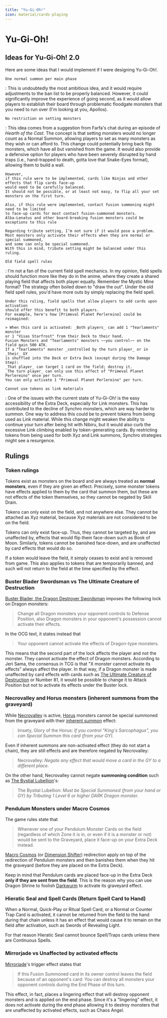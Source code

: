 ```yaml
---
title: "Yu-Gi-Oh!"
icon: material/cards-playing
---
```


# Yu-Gi-Oh!

## Ideas for Yu-Gi-Oh! 2.0

Here are some ideas that I would implement if I were designing Yu-Gi-Oh!.

<!-- prettier-ignore-start -->

`One normal summon per main phase`

:   This is undoubtedly the most ambitious idea,
    and it would require adjustments to the ban list to be properly balanced.
    However, it could significantly improve the experience of going second,
    as it would allow players to establish their board
    through problematic floodgate monsters that you need to run over
    (I'm looking at you, Apollos).

`No restriction on setting monsters`

:   This idea comes from a suggestion from Farfa's chat during an episode of _Hearth of the Cast_.
    The concept is that setting monsters would no longer count as a Normal Summon,
    allowing players to set as many monsters as they wish or can afford to.
    This change could potentially bring back flip monsters,
    which have all but vanished from the game.
    It would also provide a defensive option for players
    who have been severely disrupted by hand traps
    (i.e., hand-trapped to death, gotta love that Snake-Eyes format),
    allowing them to build a wall.

    However,
    if this rule were to be implemented, cards like Ninjas and other effects that flip cards face-up
    would need to be carefully balanced.
    It should not be possible, or at least not easy, to flip all your set monsters on the first turn.

    Also, if this rule were implemented, contact fusion summoning might need to be limited
    to face-up cards for most contact fusion-summoned monsters.
    Alba-Lenatus and other board-breaking fusion monsters could be exceptions to this rule

    Regarding tribute setting, I’m not sure if it would pose a problem.
    Most monsters only activate their effects when they are normal or special summoned,
    and some can only be special summoned.
    With this in mind, tribute setting might be balanced under this ruling.

`Old field spell rules`

:   I'm not a fan of the current field spell mechanics.
    In my opinion, field spells should function more like they do in the anime,
    where they create a shared playing field that affects both player equally.
    Remember the Mystic Mine format? The strategy often boiled down to "draw the out".
    Under the old field spell rules, you'd have more outs by simply replacing the field spell.

    Under this ruling, field spells that allow players to add cards upon activation
    should offer this benefit to both players.
    For example, here's how [Primeval Planet Perlereino] could be reimagined:

    > When this card is activated: _Both players_ can add 1 "Tearlaments" monster
    or 1 "Visas Starfrost" from their Deck to their hand.
    Fusion Monsters and "Tearlaments" monsters ~~you control~~ on the field gain 500 ATK.
    If a "Tearlaments" monster _controlled by the turn player_ or in _their_ GY
    is shuffled into the Deck or Extra Deck (except during the Damage Step):
    _That player_ can target 1 card on the field; destroy it.
    _The turn player_ can only use this effect of "Primeval Planet Perlereino" once per turn.
    You can only activate 1 "Primeval Planet Perlereino" per turn.

`Cannot use tokens as link materials`

:   One of the issues with the current state of Yu-Gi-Oh!
    is the easy accessibility of the Extra Deck, especially for Link monsters.
    This has contributed to the decline of Synchro monsters, which are way harder to summon.
    One way to address this could be to prevent tokens from being used as Link material.
    While this change might weaken the ability to continue your turn after being hit with Nibiru,
    but it would also curb the excessive Link climbing enabled by token-generating cards.
    By restricting tokens from being used for both Xyz and Link summons,
    Synchro strategies might see a resurgence.

<!-- markdownlint-disable MD053 (cannot detect reference in indented block)-->

[Primeval Planet Perlereino]: https://yugipedia.com/wiki/Primeval_Planet_Perlereino

<!-- markdownlint-enable MD053 -->
<!-- prettier-ignore-end -->

## Rulings

### Token rulings

Tokens exist as monsters on the board and are always treated as **normal monsters**,
even if they are given an effect.
Precisely, some monster tokens have effects applied to them by the card that summon them,
but these are not effects of the token themselves, so they cannot be negated by Skill Drain.

Tokens can only exist on the field, and not anywhere else.
They cannot be attached as Xyz material,
because Xyz materials are not considered to be on the field.

Tokens can only exist face-up. Thus, they cannot be targeted by, and are unaffected by,
effects that would flip them face-down such as Book of Moon.
Similarly, tokens cannot be banished face-down, and are unaffected by card effects that would do so.

If a token would leave the field, it simply ceases to exist and is removed from game.
This also applies to tokens that are temporarily banned,
and such will not return to the field at the time specified by the effect.

### Buster Blader Swordsman vs The Ultimate Creature of Destruction

[Buster Blader, the Dragon Destroyer Swordsman] imposes the following lock on Dragon monsters:

> Change all Dragon monsters your opponent controls to Defense Position,
> also Dragon monsters in your opponent's possession cannot activate their effects.

In the OCG text, it states instead that

> Your opponent cannot activate the effects of Dragon-type monsters.

This means that the second part of the lock affects the player and not the monster.
They cannot activate the effect of Dragon monsters.
According to Jeri Sama,
the consensus in TCG is that "X monster cannot activate its effects" always affect the player.
In that way, if a Dragon monster is made unaffected by card effects
with cards such as [The Ultimate Creature of Destruction] or Number 81,
it would be possible to change it to Attack Position
but not to activate its effects under the Buster lock.

[Buster Blader, the Dragon Destroyer Swordsman]: https://yugipedia.com/wiki/Buster_Blader,_the_Dragon_Destroyer_Swordsman
[The Ultimate Creature of Destruction]: https://yugipedia.com/wiki/The_Ultimate_Creature_of_Destruction

### Necrovalley and Horus monsters (inherent summons from the graveyard)

While [Necrovalley] is active,
[Horus] monsters cannot be special summoned from the graveyard with their [inherent summon] effect:

> Imsety, Glory of the Horus:
> _If you control "King's Sarcophagus", you can Special Summon this card (from your GY)._

Even if inherent summons are non-activated effect (they do not start a chain),
they are still effects and are therefore negated by Necrovalley:

> Necrovalley:
> _Negate any effect that would move a card in the GY to a different place._

On the other hand,
Necrovalley cannot negate **summoning condition** such as [The Bystial Lubellion]'s:

> The Bystial Lubellion:
> _Must be Special Summoned (from your hand or GY) by Tributing 1 Level 6 or higher DARK Dragon monster._

[Necrovalley]: https://yugipedia.com/wiki/Necrovalley
[Horus]: https://yugipedia.com/wiki/Imsety,_Glory_of_Horus
[The Bystial Lubellion]: https://yugipedia.com/wiki/The_Bystial_Lubellion
[inherent summon]: https://ygoprodeck.com/article/important-yu-gi-oh-rulings-inherent-summons-16080

### Pendulum Monsters under Macro Cosmos

The game rules state that

> Whenever one of your Pendulum Monster Cards on the field
> (regardless of which Zone it is in, or even if it is a monster or not)
> would be sent to the Graveyard,
> place it face-up on your Extra Deck instead.

[Macro Cosmos] (or [Dimension Shifter]) redirection
apply on top of the redirection of Pendulum monsters
and then banishes them when they hit the graveyard (before they are placed on the Extra Deck).

Keep in mind that Pendulum cards are placed face-up in the Extra Deck
**only if they are sent from the field**.
This is the reason why you can use Dragon Shrine to foolish [Darkwurm]
to activate its graveyard effect.

[Macro Cosmos]: https://yugipedia.com/wiki/Macro_Cosmos
[Dimension Shifter]: https://yugipedia.com/wiki/Dimension_Shifter
[Darkwurm]: https://yugipedia.com/wiki/Supreme_King_Dragon_Darkwurm

### Hieratic Seal and Spell Cards (Return Spell Card to Hand)

When a Normal, Quick-Play or Ritual Spell Card, or a Normal or Counter Trap Card is activated,
it cannot be returned from the field to the hand during
that chain unless it has an effect that would cause it to remain on the field after activation,
such as Swords of Revealing Light.

For that reason Hieratic Seal cannot bounce Spell/Traps cards unless there are Continuous Spells.

### Mirrorjade vs Unaffected by activated effects

[Mirrorjade]'s trigger effect states that

> If this Fusion Summoned card in its owner control leaves the field because of an opponent's card:
> You can destroy all monsters your opponent controls during the End Phase of this turn.

This effect, in fact, places a lingering effect that will destroy opponent monsters
and is applied on the end phase.
Since it's a "lingering" effect, it does not activate during the end phase
allowing it to destroy monsters that are unaffected by activated effects, such as Chaos Angel.

[Mirrorjade]: https://yugipedia.com/wiki/Mirrorjade_the_Iceblade_Dragon
